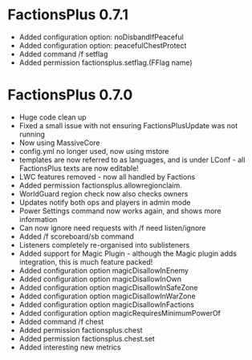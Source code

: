 # FactionsPlus 0.7.1
* Added configuration option: noDisbandIfPeaceful
* Added configuration option: peacefulChestProtect
* Added command /f setflag <flag> <value>
* Added permission factionsplus.setflag.(FFlag name)

# FactionsPlus 0.7.0
* Huge code clean up
* Fixed a small issue with not ensuring FactionsPlusUpdate was not running
* Now using MassiveCore
* config.yml no longer used, now using mstore
* templates are now referred to as languages, and is under LConf - all FactionsPlus texts are now editable! 
* LWC features removed - now all handled by Factions
* Added permission factionsplus.allowregionclaim.<id>
* WorldGuard region check now also checks owners
* Updates notify both ops and players in admin mode
* Power Settings command now works again, and shows more information
* Can now ignore need requests with /f need listen/ignore 
* Added /f scoreboard/sb command 
* Listeners completely re-organised into sublisteners 
* Added support for Magic Plugin - although the Magic plugin adds integration, this is much feature packed! 
* Added configuration option magicDisallowInEnemy
* Added configuration option magicDisallowInOwn
* Added configuration option magicDisallowInSafeZone
* Added configuration option magicDisallowInWarZone
* Added configuration option magicDisallowInFactions
* Added configuration option magicRequiresMinimumPowerOf
* Added command /f chest
* Added permission factionsplus.chest
* Added permission factionsplus.chest.set
* Added interesting new metrics 